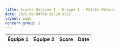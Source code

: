 ```yaml
---
title: Scores Session 1 - Groupe 1 - Matchs Retour
date: 2025-06-04T08:31:20.955Z
layout: page
concern_group: 1
---
```




| Équipe 1 | Équipe 2 | Score | Date |
|----------|----------|-------|------|

